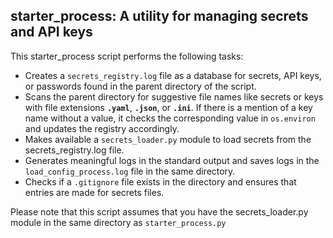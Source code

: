 starter_process: A utility for managing secrets and API keys
---

This starter_process script performs the following tasks:
  - Creates a `secrets_registry.log` file as a database for secrets, API keys, or passwords found in the parent directory of the script.
  - Scans the parent directory for suggestive file names like secrets or keys with file extensions **`.yaml`**, **`.json`**, or **`.ini`**. If there is a mention of a key name without a value, it checks the corresponding value in `os.environ` and updates the registry accordingly.
  - Makes available a `secrets_loader.py` module to load secrets from the secrets_registry.log file.
  - Generates meaningful logs in the standard output and saves logs in the `load_config_process.log` file in the same directory.
  - Checks if a `.gitignore` file exists in the directory and ensures that entries are made for secrets files.

Please note that this script assumes that you have the secrets_loader.py module in the same directory as `starter_process.py`